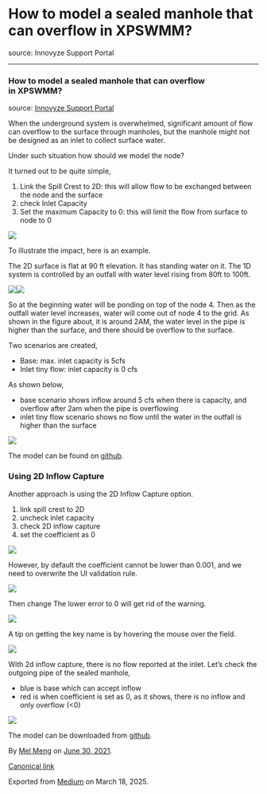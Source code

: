 # How to model a sealed manhole that can overflow in XPSWMM?

source: Innovyze Support Portal

---

### How to model a sealed manhole that can overflow in XPSWMM?

source: [Innovyze Support Portal](https://innovyze.force.com/support/s/article/How-to-model-a-sealed-manhole-that-can-overflow-in-XPSWMM)

When the underground system is overwhelmed, significant amount of flow can overflow to the surface through manholes, but the manhole might not be designed as an inlet to collect surface water.

Under such situation how should we model the node?

It turned out to be quite simple,

1. Link the Spill Crest to 2D: this will allow flow to be exchanged between the node and the surface
2. check Inlet Capacity
3. Set the maximum Capacity to 0: this will limit the flow from surface to node to 0

![](images\1_3OVelprFzTPOXVpVnn25Kw.png)

To illustrate the impact, here is an example.

The 2D surface is flat at 90 ft elevation. It has standing water on it. The 1D system is controlled by an outfall with water level rising from 80ft to 100ft.

![](images\1_nlNgOSNimy_9XABHmraIRg.png)![](images\1_oXAF3434uqFVKpd_XDM5nQ.png)

So at the beginning water will be ponding on top of the node 4. Then as the outfall water level increases, water will come out of node 4 to the grid. As shown in the figure about, it is around 2AM, the water level in the pipe is higher than the surface, and there should be overflow to the surface.

Two scenarios are created,

* Base: max. inlet capacity is 5cfs
* Inlet tiny flow: inlet capacity is 0 cfs

As shown below,

* base scenario shows inflow around 5 cfs when there is capacity, and overflow after 2am when the pipe is overflowing
* inlet tiny flow scenario shows no flow until the water in the outfall is higher than the surface

![](images\1_RRnGavZZL2MbY5_ZxxEAKg.png)

The model can be found on [github](https://github.com/mel-meng/xpswmm/blob/master/models/inlet/1d_inlet_no_inflow_only_overflow.zip).

### Using 2D Inflow Capture

Another approach is using the 2D Inflow Capture option.

1. link spill crest to 2D
2. uncheck inlet capacity
3. check 2D inflow capture
4. set the coefficient as 0

![](images\1_6On5SGVhHemh72rtdA6laA.png)

However, by default the coefficient cannot be lower than 0.001, and we need to overwrite the UI validation rule.

![](images\1_JXM2W-YHz79PfUaTSNOBaQ.png)

Then change The lower error to 0 will get rid of the warning.

![](images\1_wzOccdh5Vs8_QvpZTrkBMQ.png)

A tip on getting the key name is by hovering the mouse over the field.

![](images\1_TLlBzky8mvsnHYLrZ2Au7Q.png)

With 2d inflow capture, there is no flow reported at the inlet. Let’s check the outgoing pipe of the sealed manhole,

* blue is base which can accept inflow
* red is when coefficient is set as 0, as it shows, there is no inflow and only overflow (<0)

![](images\1_zSMwjzoDSkPRsTpeuH5Ipg.png)

The model can be downloaded from [github](https://github.com/mel-meng/xpswmm/blob/master/models/inlet/1d_inlet_no_inflow_only_overflow_2d_capture.zip).

By [Mel Meng](https://medium.com/@mel-meng-pe) on [June 30, 2021](https://medium.com/p/a9d3f6774359).

[Canonical link](https://medium.com/@mel-meng-pe/how-to-model-a-sealed-manhole-that-can-overflow-in-xpswmm-a9d3f6774359)

Exported from [Medium](https://medium.com) on March 18, 2025.